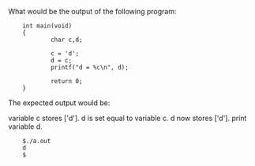 What would be the output of the following program:

        int main(void)
        {
                char c,d;

                c = 'd';
                d = c;
                printf("d = %c\n", d);

                return 0;
        }

The expected output would be:

variable c stores ['d'].
d is set equal to variable c.
d now stores ['d'].
print variable d.

        $./a.out
        d
        $

